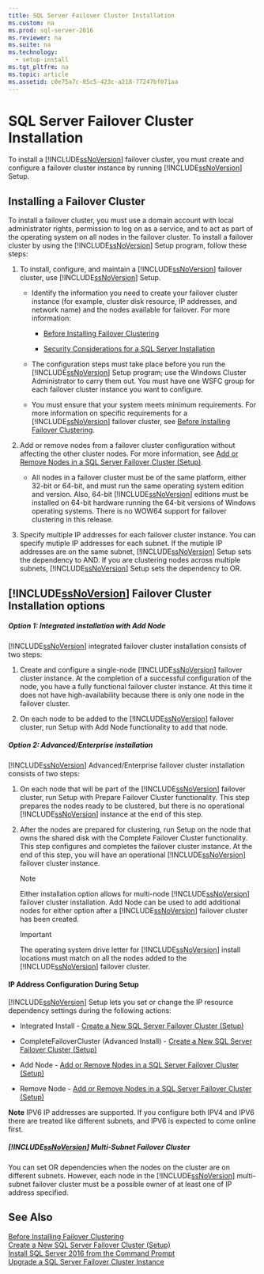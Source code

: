 ```yaml
---
title: SQL Server Failover Cluster Installation
ms.custom: na
ms.prod: sql-server-2016
ms.reviewer: na
ms.suite: na
ms.technology: 
  - setup-install
ms.tgt_pltfrm: na
ms.topic: article
ms.assetid: c0e75a7c-85c5-423c-a218-77247bf071aa
---
```

# SQL Server Failover Cluster Installation
  To install a [!INCLUDE[ssNoVersion](../../Token/Other/ssNoVersion_md.md)] failover cluster, you must create and configure a failover cluster instance by running [!INCLUDE[ssNoVersion](../../Token/Other/ssNoVersion_md.md)] Setup.  
  
## Installing a Failover Cluster  
 To install a failover cluster, you must use a domain account with local administrator rights, permission to log on as a service, and to act as part of the operating system on all nodes in the failover cluster. To install a failover cluster by using the [!INCLUDE[ssNoVersion](../../Token/Other/ssNoVersion_md.md)] Setup program, follow these steps:  
  
1.  To install, configure, and maintain a [!INCLUDE[ssNoVersion](../../Token/Other/ssNoVersion_md.md)] failover cluster, use [!INCLUDE[ssNoVersion](../../Token/Other/ssNoVersion_md.md)] Setup.  
  
    -   Identify the information you need to create your failover cluster instance \(for example, cluster disk resource, IP addresses, and network name\) and the nodes available for failover. For more information:  
  
        -   [Before Installing Failover Clustering](../../Topics/TopicNameNotContainA/Before-Installing-Failover-Clustering.md)  
  
        -   [Security Considerations for a SQL Server Installation](../../Topics/TopicNameContainA/Security-Considerations-for-a-SQL-Server-Installation.md)  
  
    -   The configuration steps must take place before you run the [!INCLUDE[ssNoVersion](../../Token/Other/ssNoVersion_md.md)] Setup program; use the Windows Cluster Administrator to carry them out. You must have one WSFC group for each failover cluster instance you want to configure.  
  
    -   You must ensure that your system meets minimum requirements. For more information on specific requirements for a [!INCLUDE[ssNoVersion](../../Token/Other/ssNoVersion_md.md)] failover cluster, see [Before Installing Failover Clustering](../../Topics/TopicNameNotContainA/Before-Installing-Failover-Clustering.md).  
  
2.  Add or remove nodes from a failover cluster configuration without affecting the other cluster nodes. For more information, see [Add or Remove Nodes in a SQL Server Failover Cluster &#40;Setup&#41;](../../Topics/TopicNameContainA/Add-or-Remove-Nodes-in-a-SQL-Server-Failover-Cluster--Setup-.md).  
  
    -   All nodes in a failover cluster must be of the same platform, either 32\-bit or 64\-bit, and must run the same operating system edition and version. Also, 64\-bit [!INCLUDE[ssNoVersion](../../Token/Other/ssNoVersion_md.md)] editions must be installed on 64\-bit hardware running the 64\-bit versions of Windows operating systems. There is no WOW64 support for failover clustering in this release.  
  
3.  Specify multiple IP addresses for each failover cluster instance. You can specify mutiple IP addresses for each subnet. If the mutiple IP addresses are on the same subnet, [!INCLUDE[ssNoVersion](../../Token/Other/ssNoVersion_md.md)] Setup sets the dependency to AND. If you are clustering nodes across multiple subnets, [!INCLUDE[ssNoVersion](../../Token/Other/ssNoVersion_md.md)] Setup sets the dependency to OR.  
  
## [!INCLUDE[ssNoVersion](../../Token/Other/ssNoVersion_md.md)] Failover Cluster Installation options  
  
##### Option 1: Integrated installation with Add Node  
 [!INCLUDE[ssNoVersion](../../Token/Other/ssNoVersion_md.md)] integrated failover cluster installation consists of two steps:  
  
1.  Create and configure a single\-node [!INCLUDE[ssNoVersion](../../Token/Other/ssNoVersion_md.md)] failover cluster instance. At the completion of a successful configuration of the node, you have a fully functional failover cluster instance. At this time it does not have high\-availability because there is only one node in the failover cluster.  
  
2.  On each node to be added to the [!INCLUDE[ssNoVersion](../../Token/Other/ssNoVersion_md.md)] failover cluster, run Setup with Add Node functionality to add that node.  
  
##### Option 2: Advanced\/Enterprise installation  
 [!INCLUDE[ssNoVersion](../../Token/Other/ssNoVersion_md.md)] Advanced\/Enterprise failover cluster installation consists of two steps:  
  
1.  On each node that will be part of the [!INCLUDE[ssNoVersion](../../Token/Other/ssNoVersion_md.md)] failover cluster, run Setup with Prepare Failover Cluster functionality. This step prepares the nodes ready to be clustered, but there is no operational [!INCLUDE[ssNoVersion](../../Token/Other/ssNoVersion_md.md)] instance at the end of this step.  
  
2.  After the nodes are prepared for clustering, run Setup on the node that owns the shared disk with the Complete Failover Cluster functionality. This step configures and completes the failover cluster instance. At the end of this step, you will have an operational [!INCLUDE[ssNoVersion](../../Token/Other/ssNoVersion_md.md)] failover cluster instance.  
  
    > [!NOTE]  
    >  Either installation option allows for multi\-node [!INCLUDE[ssNoVersion](../../Token/Other/ssNoVersion_md.md)] failover cluster installation. Add Node can be used to add additional nodes for either option after a [!INCLUDE[ssNoVersion](../../Token/Other/ssNoVersion_md.md)] failover cluster has been created.  
  
    > [!IMPORTANT]  
    >  The operating system drive letter for [!INCLUDE[ssNoVersion](../../Token/Other/ssNoVersion_md.md)] install locations must match on all the nodes added to the [!INCLUDE[ssNoVersion](../../Token/Other/ssNoVersion_md.md)] failover cluster.  
  
#### IP Address Configuration During Setup  
 [!INCLUDE[ssNoVersion](../../Token/Other/ssNoVersion_md.md)] Setup lets you set or change the IP resource dependency settings during the following actions:  
  
-   Integrated Install \- [Create a New SQL Server Failover Cluster &#40;Setup&#41;](../../Topics/TopicNameContainA/Create-a-New-SQL-Server-Failover-Cluster--Setup-.md)  
  
-   CompleteFailoverCluster \(Advanced Install\) \- [Create a New SQL Server Failover Cluster &#40;Setup&#41;](../../Topics/TopicNameContainA/Create-a-New-SQL-Server-Failover-Cluster--Setup-.md)  
  
-   Add Node \- [Add or Remove Nodes in a SQL Server Failover Cluster &#40;Setup&#41;](../../Topics/TopicNameContainA/Add-or-Remove-Nodes-in-a-SQL-Server-Failover-Cluster--Setup-.md)  
  
-   Remove Node \- [Add or Remove Nodes in a SQL Server Failover Cluster &#40;Setup&#41;](../../Topics/TopicNameContainA/Add-or-Remove-Nodes-in-a-SQL-Server-Failover-Cluster--Setup-.md)  
  
 **Note** IPV6 IP addresses are supported.  If you configure both IPV4 and IPV6 there are treated like different subnets, and IPV6 is expected to come online first.  
  
##### [!INCLUDE[ssNoVersion](../../Token/Other/ssNoVersion_md.md)] Multi\-Subnet Failover Cluster  
 You can set OR dependencies when the nodes on the cluster are on different subnets. However, each node in the [!INCLUDE[ssNoVersion](../../Token/Other/ssNoVersion_md.md)] multi\-subnet failover cluster must be a possible owner of at least one of IP address specified.  
  
## See Also  
 [Before Installing Failover Clustering](../../Topics/TopicNameNotContainA/Before-Installing-Failover-Clustering.md)   
 [Create a New SQL Server Failover Cluster &#40;Setup&#41;](../../Topics/TopicNameContainA/Create-a-New-SQL-Server-Failover-Cluster--Setup-.md)   
 [Install SQL Server 2016 from the Command Prompt](../../Topics/TopicNameNotContainA/Install-SQL-Server-2016-from-the-Command-Prompt.md)   
 [Upgrade a SQL Server Failover Cluster Instance](../../Topics/TopicNameContainA/Upgrade-a-SQL-Server-Failover-Cluster-Instance.md)  
  
  